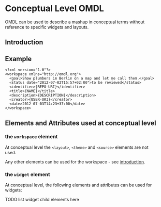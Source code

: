 # Conceptual Level OMDL #

OMDL can be used to describe a mashup in conceptual terms without reference to specific widgets and layouts. 

## Introduction
    
## Example

    <?xml version="1.0"?>
    <workspace xmlns="http://omdl.org">
      <goal>Show plumbers in Berlin on a map and let me call them.</goal>
      <status date="2012-07-02T15:57+02:00">to be reviewed</status>
      <identifier>{REPO-URI}</identifier>
      <title>{NAME}</title>
      <description>{DESCRIPTION}</description>
      <creator>{USER-URI}</creator>
      <date>2012-07-03T14:23+37:00</date>     
    </workspace>

## Elements and Attributes used at conceptual level

### the `workspace` element

At conceptual level the `<layout>`, `<theme>` and `<source>` elements are not used.

Any other elements can be used for the workspace - see [introduction](documentation.html). 

### the `widget` element

At conceptual level, the following elements and attributes can be used for widgets:

TODO list widget child elements here

